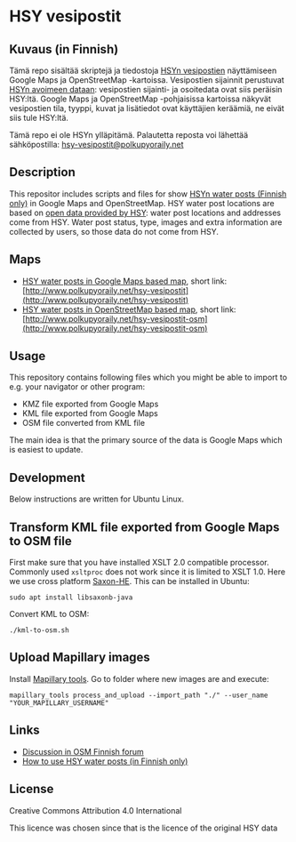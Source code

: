 # HSY vesipostit

## Kuvaus (in Finnish)

Tämä repo sisältää skriptejä ja tiedostoja [HSYn vesipostien](http://www.polkupyoraily.net/wiki/Vesipostit) näyttämiseen Google Maps ja OpenStreetMap -kartoissa.
Vesipostien sijainnit perustuvat [HSYn avoimeen dataan]((https://www.hsy.fi/ymparistotieto/avoindata/avoin-data---sivut/paakaupunkiseudun-vesipostit/)): vesipostien sijainti- ja osoitedata ovat siis peräisin HSY:ltä. Google Maps ja OpenStreetMap -pohjaisissa kartoissa näkyvät vesipostien tila, tyyppi, kuvat ja lisätiedot ovat käyttäjien keräämiä, ne eivät siis tule HSY:ltä.

Tämä repo ei ole HSYn ylläpitämä. Palautetta reposta voi lähettää sähköpostilla: hsy-vesipostit@polkupyoraily.net

## Description

This repositor includes scripts and files for show [HSYn water posts (Finnish only)](http://www.polkupyoraily.net/wiki/Vesipostit) in Google Maps and OpenStreetMap. HSY water post locations are based on [open data provided by HSY](https://www.hsy.fi/ymparistotieto/avoindata/avoin-data---sivut/paakaupunkiseudun-vesipostit/): water post locations and addresses come from HSY. Water post status, type, images and extra information are collected by users, so those data do not come from HSY.

## Maps

* [HSY water posts in Google Maps based map](https://www.google.com/maps/d/viewer?mid=1WeNhhtc9n4ypJ_X3bz5KpLppR5JNsk9A&usp=sharing), short link: [http://www.polkupyoraily.net/hsy-vesipostit](http://www.polkupyoraily.net/hsy-vesipostit)
* [HSY water posts in OpenStreetMap based map](http://u.osmfr.org/m/635042/), short link: [http://www.polkupyoraily.net/hsy-vesipostit-osm](http://www.polkupyoraily.net/hsy-vesipostit-osm)

## Usage

This repository contains following files which you might be able to import to e.g. your navigator or other program:
* KMZ file exported from Google Maps
* KML file exported from Google Maps
* OSM file converted from KML file

The main idea is that the primary source of the data is Google Maps which is easiest to update.


## Development

Below instructions are written for Ubuntu Linux.

## Transform KML file exported from Google Maps to OSM file

First make sure that you have installed XSLT 2.0 compatible processor. 
Commonly used `xsltproc` does not work since it is limited to XSLT 1.0.
Here we use cross platform [Saxon-HE](https://www.saxonica.com/download/java.xml). This can be installed in Ubuntu:
```
sudo apt install libsaxonb-java
```

Convert KML to OSM:
```
./kml-to-osm.sh
```

## Upload Mapillary images

Install [Mapillary tools](https://github.com/mapillary/mapillary_tools). Go to folder where new images are and execute:
```
mapillary_tools process_and_upload --import_path "./" --user_name "YOUR_MAPILLARY_USERNAME"
```

## Links

* [Discussion in OSM Finnish forum](https://forum.openstreetmap.org/viewtopic.php?id=73183)
* [How to use HSY water posts (in Finnish only)](http://www.polkupyoraily.net/wiki/Vesipostit)

## License

Creative Commons Attribution 4.0 International

This licence was chosen since that is the licence of the original HSY data
